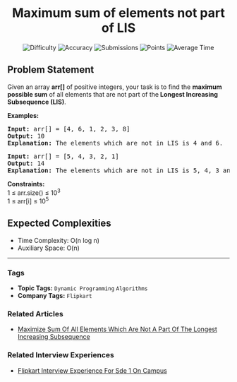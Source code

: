 <h1 align="center">Maximum sum of elements not part of LIS</h1>

<p align="center">
  <img alt="Difficulty" title="Difficulty" src="https://custom-icon-badges.demolab.com/badge/Difficulty: Medium-1F222E?style=for-the-badge&logoColor=white&logo=fire"/>
  <img alt="Accuracy" title="Accuracy" src="https://custom-icon-badges.demolab.com/badge/Accuracy: 48.67%25-1F222E?style=for-the-badge&logoColor=white&logo=target"/>
  <img alt="Submissions" title="Submissions" src="https://custom-icon-badges.demolab.com/badge/Submissions: 23K+-1F222E?style=for-the-badge&logoColor=white&logo=repo"/>
  <img alt="Points" title="Points" src="https://custom-icon-badges.demolab.com/badge/Points: 4-1F222E?style=for-the-badge&logoColor=white&logo=award"/>
  <img alt="Average Time" title="Average Time" src="https://custom-icon-badges.demolab.com/badge/Average%20Time: N/A-1F222E?style=for-the-badge&logoColor=white&logo=clock"/>
</p>

## Problem Statement

Given an array <b>arr[]</b> of positive integers, your task is to find the <b>maximum possible sum</b> of all elements that are not part of the<b> Longest Increasing Subsequence (LIS)</b>.

<b>Examples:</b>

<pre><b>Input: </b>arr[] = [4, 6, 1, 2, 3, 8]<br><b>Output: </b>10<br><b>Explanation: </b>The elements which are not in LIS is 4 and 6.<br></pre>

<pre><b>Input:</b> arr[] = [5, 4, 3, 2, 1]<b><br>Output: </b>14<b><br>Explanation: </b>The elements which are not in LIS is 5, 4, 3 and 2.</pre>

<b>Constraints:<br></b>1 ≤ arr.size() ≤ 10<sup>3</sup><sup><br></sup>1 ≤ arr[i] ≤ 10<sup>5</sup>

## Expected Complexities
- Time Complexity: O(n log n)
- Auxiliary Space: O(n)

<hr>

### Tags
- **Topic Tags:** `Dynamic Programming` `Algorithms`
- **Company Tags:** `Flipkart`

### Related Articles
- [Maximize Sum Of All Elements Which Are Not A Part Of The Longest Increasing Subsequence](https://www.geeksforgeeks.org/maximize-sum-of-all-elements-which-are-not-a-part-of-the-longest-increasing-subsequence/)

### Related Interview Experiences
- [Flipkart Interview Experience For Sde 1 On Campus](https://www.geeksforgeeks.org/flipkart-interview-experience-for-sde-1-on-campus/)
